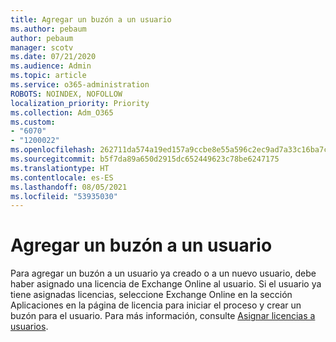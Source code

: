 ```yaml
---
title: Agregar un buzón a un usuario
ms.author: pebaum
author: pebaum
manager: scotv
ms.date: 07/21/2020
ms.audience: Admin
ms.topic: article
ms.service: o365-administration
ROBOTS: NOINDEX, NOFOLLOW
localization_priority: Priority
ms.collection: Adm_O365
ms.custom:
- "6070"
- "1200022"
ms.openlocfilehash: 262711da574a19ed157a9ccbe8e55a596c2ec9ad7a33c16ba7ca9999c7716a6e
ms.sourcegitcommit: b5f7da89a650d2915dc652449623c78be6247175
ms.translationtype: HT
ms.contentlocale: es-ES
ms.lasthandoff: 08/05/2021
ms.locfileid: "53935030"
---
```

# <a name="adding-a-mailbox-to-a-user"></a>Agregar un buzón a un usuario

Para agregar un buzón a un usuario ya creado o a un nuevo usuario, debe haber asignado una licencia de Exchange Online al usuario. Si el usuario ya tiene asignadas licencias, seleccione Exchange Online en la sección Aplicaciones en la página de licencia para iniciar el proceso y crear un buzón para el usuario. Para más información, consulte [Asignar licencias a usuarios](https://docs.microsoft.com/microsoft-365/admin/manage/assign-licenses-to-users).